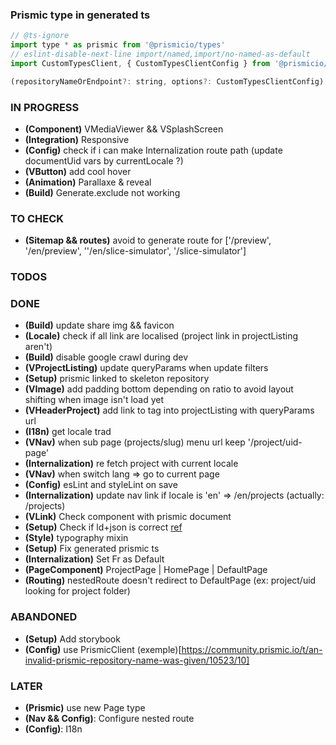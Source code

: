 ### Prismic type in generated ts

```` javascript
// @ts-ignore
import type * as prismic from '@prismicio/types'
// eslint-disable-next-line import/named,import/no-named-as-default
import CustomTypesClient, { CustomTypesClientConfig } from '@prismicio/custom-types-client/dist/index'

(repositoryNameOrEndpoint?: string, options?: CustomTypesClientConfig): typeof CustomTypesClient;
````


### IN PROGRESS
* **(Component)** VMediaViewer && VSplashScreen
* **(Integration)** Responsive
* **(Config)** check if i can make Internalization route path (update documentUid vars by currentLocale ?)
* **(VButton)** add cool hover
* **(Animation)** Parallaxe & reveal 
* **(Build)** Generate.exclude not working

### TO CHECK
* **(Sitemap && routes)** avoid to generate route for ['/preview', '/en/preview', ''/en/slice-simulator', '/slice-simulator']

### TODOS

### DONE
* **(Build)** update share img && favicon
* **(Locale)** check if all link are localised (project link in projectListing aren't)
* **(Build)** disable google crawl during dev
* **(VProjectListing)** update queryParams when update filters
* **(Setup)** prismic linked to skeleton repository
* **(VImage)** add padding bottom depending on ratio to avoid layout shifting when image isn't load yet
* **(VHeaderProject)** add link to tag into projectListing with queryParams url
* **(I18n)** get locale trad
* **(VNav)** when sub page (projects/slug) menu url keep '/project/uid-page'
* **(Internalization)** re fetch project with current locale
* **(VNav)** when switch lang => go to current page
* **(Config)** esLint and styleLint on save
* **(Internalization)** update nav link if locale is 'en' => /en/projects (actually: /projects)
* **(VLink)** Check component with prismic document
* **(Setup)** Check if ld+json is correct [ref](https://jsonld.com/person/)
* **(Style)** typography mixin
* **(Setup)** Fix generated prismic ts 
* **(Internalization)** Set Fr as Default
* **(PageComponent)** ProjectPage | HomePage | DefaultPage
* **(Routing)** nestedRoute doesn't redirect to DefaultPage (ex: project/uid looking for project folder)

### ABANDONED
* **(Setup)** Add storybook
* **(Config)** use PrismicClient (exemple)[https://community.prismic.io/t/an-invalid-prismic-repository-name-was-given/10523/10]

### LATER 
* **(Prismic)** use new Page type
* **(Nav && Config)**: Configure nested route
* **(Config)**: I18n
